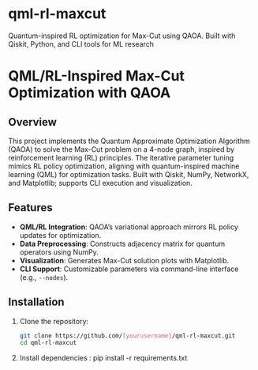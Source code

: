 # qml-rl-maxcut
Quantum-inspired RL optimization for Max-Cut using QAOA. Built with Qiskit, Python, and CLI tools for ML research

# QML/RL-Inspired Max-Cut Optimization with QAOA

## Overview
This project implements the Quantum Approximate Optimization Algorithm (QAOA) to solve the Max-Cut problem on a 4-node graph, inspired by reinforcement learning (RL) principles. The iterative parameter tuning mimics RL policy optimization, aligning with quantum-inspired machine learning (QML) for optimization tasks. Built with Qiskit, NumPy, NetworkX, and Matplotlib; supports CLI execution and visualization.

## Features
- **QML/RL Integration**: QAOA’s variational approach mirrors RL policy updates for optimization.
- **Data Preprocessing**: Constructs adjacency matrix for quantum operators using NumPy.
- **Visualization**: Generates Max-Cut solution plots with Matplotlib.
- **CLI Support**: Customizable parameters via command-line interface (e.g., `--nodes`).

## Installation
1. Clone the repository:
   ```bash
   git clone https://github.com/[yourusername]/qml-rl-maxcut.git
   cd qml-rl-maxcut
2. Install dependencies : pip install -r requirements.txt
